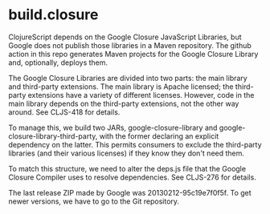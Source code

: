 # build.closure

ClojureScript depends on the Google Closure JavaScript Libraries,
but Google does not publish those libraries in a Maven repository.
The github action in this repo generates Maven projects for the
Google Closure Library and, optionally, deploys them.

The Google Closure Libraries are divided into two parts: the main
library and third-party extensions. The main library is Apache
licensed; the third-party extensions have a variety of different
licenses. However, code in the main library depends on the
third-party extensions, not the other way around. See CLJS-418 for
details.

To manage this, we build two JARs, google-closure-library and
google-closure-library-third-party, with the former declaring an
explicit dependency on the latter. This permits consumers to exclude
the third-party libraries (and their various licenses) if they know
they don't need them.

To match this structure, we need to alter the deps.js file that the
Google Closure Compiler uses to resolve dependencies. See CLJS-276
for details.

The last release ZIP made by Google was 20130212-95c19e7f0f5f. To
get newer versions, we have to go to the Git repository.


